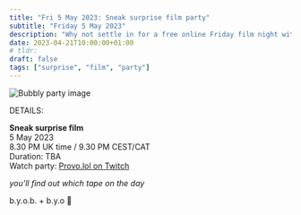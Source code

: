 ```yaml
---
title: "Fri 5 May 2023: Sneak surprise film party"
subtitle: "Friday 5 May 2023"
description: "Why not settle in for a free online Friday film night with your chums at provolol? No Netflix, just chill. Bring strangers, acquaintances, any snacks you like :3"
date: 2023-04-21T10:00:00+01:00
# tldr: 
draft: false
tags: ["surprise", "film", "party"]
---
```


![Bubbly party image](/images/surprise-party.jpg)

DETAILS:

**Sneak surprise film**   
5 May 2023  
8.30 PM UK time / 9.30 PM CEST/CAT  
Duration: TBA  
Watch party: [Provo.lol on Twitch](https://www.twitch.tv/provolol)

*you'll find out which tape on the day* 

b.y.o.b. + b.y.o 🍕